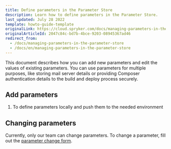 ```yaml
---
title: Define parameters in the Parameter Store
description: Learn how to define parameters in the Parameter Store.
last_updated: July 28 2022
template: howto-guide-template
originalLink: https://cloud.spryker.com/docs/managing-parameters-in-the-parameter-store
originalArticleId: 2047c84c-bd7b-4bce-9203-08945367ad46
redirect_from:
  - /docs/managing-parameters-in-the-parameter-store
  - /docs/en/managing-parameters-in-the-parameter-store
---
```


This document describes how you can add new parameters and edit the values of existing parameters. You can use parameters for multiple purposes, like storing mail server details or providing Composer authentication details to the build and deploy process securely.

## Add parameters

1. To define parameters locally and push them to the needed environment



## Changing parameters

Currently, only our team can change parameters. To change a parameter, fill out the  [parameter change form](https://spryker.force.com/support/s/hosting-change-requests/change-request-change-parameter).
